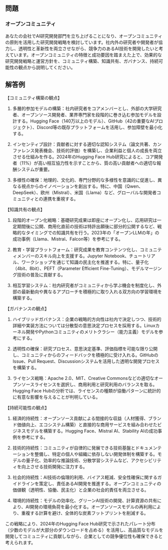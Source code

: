 ## 問題
### オープンコミュニティ
あなたの会社でAI研究開発部門を立ち上げることになり、オープンコミュニティの原則を活用した研究開発戦略を検討しています。社内外の研究者や開発者が協力し、透明性と革新性を両立させながら、競争力のあるAI技術を開発したいと考えています。オープンコミュニティの特徴と成功要因を踏まえた上で、効果的な研究開発戦略と運営方針を、コミュニティ構築、知識共有、ガバナンス、持続可能性の観点から説明してください。

## 解答例
【コミュニティ構築の観点】
1. 多層的参加モデルの構築：社内研究者をコアメンバーとし、外部の大学研究者、オープンソース開発者、業界専門家を段階的に巻き込む参加モデルを設計する。Hugging Face（140万以上のモデル）、GitHub（42の重要なAIプロジェクト）、Discord等の既存プラットフォームを活用し、参加障壁を最小化する。

2. インセンティブ設計：貢献者に対する適切な認知システム（論文共著、カンファレンス発表機会、技術的評価）を構築し、企業利益と個人の成長を両立させる仕組みを作る。2024年のHugging Face Hub研究によると、コア開発者（11%）が高い相互協力性を示すことから、質の高い貢献者への適切な報酬システムが重要。

3. 多様性の確保：地理的、文化的、専門分野的な多様性を意識的に促進し、異なる視点からのイノベーションを創出する。特に、中国（Qwen、DeepSeek）、欧州（Mistral）、米国（Llama）など、グローバルな開発者コミュニティとの連携を重視する。

【知識共有の観点】
1. 段階的オープン化戦略：基礎研究成果は即座にオープン化し、応用研究は一定期間後に公開、商用化直前の技術は特許出願後に部分的公開するなど、戦略的なタイミングでの知識共有を行う。2023年の「オープンLLMの年」の成功事例（Llama、Mistral、Falcon等）を参考にする。

2. 教育・学習プラットフォーム：研究成果を教育コンテンツ化し、コミュニティメンバーのスキル向上を支援する。Jupyter Notebook、チュートリアル、ワークショップを通じて知識の民主化を推進する。特に、量子化（4bit、8bit）、PEFT（Parameter Efficient Fine-Tuning）、モデルマージング技術の普及に貢献する。

3. 相互学習システム：社内研究者がコミュニティから学ぶ機会を制度化し、外部の最新動向や異なるアプローチを積極的に取り入れる双方向の学習環境を構築する。

【ガバナンスの観点】
1. ハイブリッドガバナンス：企業の戦略的方向性は社内で決定しつつ、技術的詳細や実装方法については分散型の意思決定プロセスを採用する。Linuxカーネル開発やPythonコミュニティのメリトクラシー（能力主義）モデルを参考にする。

2. 透明性の確保：研究プロセス、意思決定基準、評価指標を可能な限り公開し、コミュニティからのフィードバックを積極的に受け入れる。GitHubのIssue、Pull Request、Discussionシステムを活用した透明な開発プロセスを構築する。

3. ライセンス戦略：Apache 2.0、MIT、Creative Commonsなどの適切なオープンソースライセンスを選択し、商用利用と研究利用のバランスを取る。Hugging Face Hubの分析では、ライセンスの種類が協働パターンに統計的に有意な影響を与えることが判明している。

【持続可能性の観点】
1. 経済的持続性：オープンソース貢献による間接的な収益（人材獲得、ブランド価値向上、エコシステム構築）と直接的な商用サービスを組み合わせたビジネスモデルを構築する。Hugging Face、Mistral AI、Stability AIの成功事例を参考にする。

2. 技術的持続性：コミュニティが自律的に発展できる技術基盤とドキュメンテーションを整備し、特定の個人や組織に依存しない開発体制を構築する。モデルの量子化、効率的な推論技術、分散学習システムなど、アクセシビリティを向上させる技術開発に注力する。

3. 社会的持続性：AI技術の倫理的利用、バイアス軽減、安全性確保に関するガイドラインを策定し、責任あるAI開発を推進する。オープンコミュニティの価値観（透明性、協働、民主化）と企業の社会的責任を両立させる。

4. 環境的持続性：モデルの効率化、グリーンAI技術の開発、計算資源の共有により、AI開発の環境負荷を最小化する。オープンソースモデルの再利用により、重複する計算を避け、全体的な炭素フットプリントを削減する。

この戦略により、2024年のHugging Face Hub研究で示されたパレート分布（少数のモデルが大部分のダウンロードを占める）を活用し、高品質なモデルを開発してコミュニティに貢献しながら、企業としての競争優位性も確保できると考えられます。 